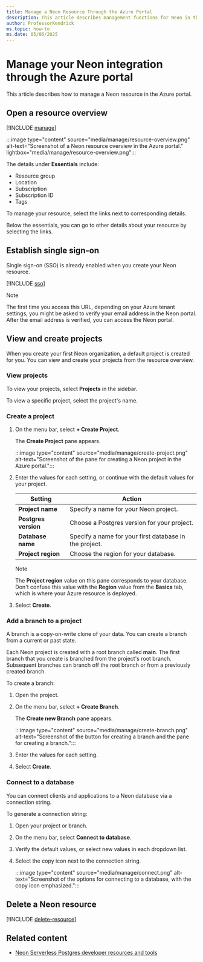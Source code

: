 ```yaml
---
title: Manage a Neon Resource Through the Azure Portal
description: This article describes management functions for Neon in the Azure portal.
author: ProfessorKendrick
ms.topic: how-to
ms.date: 05/06/2025
---
```


# Manage your Neon integration through the Azure portal

This article describes how to manage a Neon resource in the Azure portal.

## Open a resource overview

[!INCLUDE [manage](../includes/manage.md)]

:::image type="content" source="media/manage/resource-overview.png" alt-text="Screenshot of a Neon resource overview in the Azure portal." lightbox="media/manage/resource-overview.png":::

The details under **Essentials** include:

- Resource group
- Location
- Subscription
- Subscription ID
- Tags

To manage your resource, select the links next to corresponding details.

Below the essentials, you can go to other details about your resource by selecting the links.

## Establish single sign-on

Single sign-on (SSO) is already enabled when you create your Neon resource.

[!INCLUDE [sso](../includes/sso.md)]

> [!NOTE]
> The first time you access this URL, depending on your Azure tenant settings, you might be asked to verify your email address in the Neon portal. After the email address is verified, you can access the Neon portal.

## View and create projects

When you create your first Neon organization, a default project is created for you. You can view and create your projects from the resource overview.

### View projects

To view your projects, select **Projects** in the sidebar.

To view a specific project, select the project's name.

### Create a project

1. On the menu bar, select **+ Create Project**.

    The **Create Project** pane appears.

    :::image type="content" source="media/manage/create-project.png" alt-text="Screenshot of the pane for creating a Neon project in the Azure portal.":::

1. Enter the values for each setting, or continue with the default values for your project.

    |Setting              |Action                                                             |
    |-------------------|-------------------------------------------------------------------|
    |**Project name**       |Specify a name for your Neon project.                              |
    |**Postgres version**   |Choose a Postgres version for your project.                        |
    |**Database name**      |Specify a name for your first database in the project.             |
    |**Project region**     |Choose the region for your database.                               |

    > [!NOTE]
    > The **Project region** value on this pane corresponds to your database. Don't confuse this value with the **Region** value from the **Basics** tab, which is where your Azure resource is deployed.

1. Select **Create**.

### Add a branch to a project

A branch is a copy-on-write clone of your data. You can create a branch from a current or past state.

Each Neon project is created with a root branch called **main**. The first branch that you create is branched from the project's root branch. Subsequent branches can branch off the root branch or from a previously created branch.

To create a branch:

1. Open the project.

1. On the menu bar, select **+ Create Branch**.

    The **Create new Branch** pane appears.

    :::image type="content" source="media/manage/create-branch.png" alt-text="Screenshot of the button for creating a branch and the pane for creating a branch.":::

1. Enter the values for each setting.

1. Select **Create**.

### Connect to a database

You can connect clients and applications to a Neon database via a connection string.

To generate a connection string:

1. Open your project or branch.

1. On the menu bar, select **Connect to database**.

1. Verify the default values, or select new values in each dropdown list.

1. Select the copy icon next to the connection string.

    :::image type="content" source="media/manage/connect.png" alt-text="Screenshot of the options for connecting to a database, with the copy icon emphasized.":::

## Delete a Neon resource

[!INCLUDE [delete-resource](../includes/delete-resource.md)]

## Related content

- [Neon Serverless Postgres developer resources and tools](tools.md)
